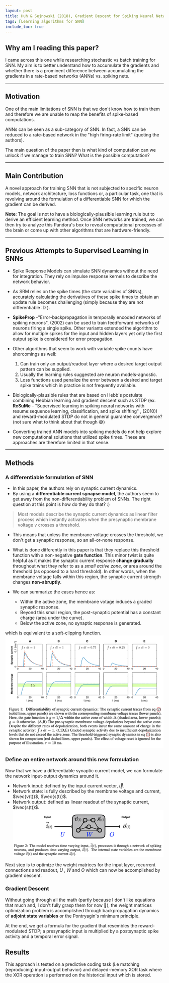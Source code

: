 ```yaml
---
layout: post
title: Huh & Sejnowski (2018), Gradient Descent for Spiking Neural Networks
tags: [Learning algorithms for SNN]
include_toc: true
---
```


## Why am I reading this paper?
I came across this one while researching stochastic vs batch training for SNN. My aim is to better understand how to accumulate the gradients and whether there is a prominent difference between accumulating the gradients in a rate-based networks (ANNs) vs. spiking nets.

---
## Motivation
One of the main limitations of SNN is that we don't know how to train them and therefore we are unable to reap the benefits of spike-based computations. 

ANNs can be seen as a sub-category of SNN. In fact, a SNN can be reduced to a rate-based network in the "high firing-rate limit" (quoting the authors). 

The main question of the paper then is what kind of computation can we unlock if we manage to train SNN? What is the possible computation?

---
## Main Contribution

A novel approach for training SNN that is not subjected to specific neuron models, network architecture, loss functions or, a particular task, one that is revolving around the formulation of a differentiable SNN for which the gradient can be derived.

**Note**: The goal is not to have a biologically-plausible learning rule but to derive an efficient learning method. Once SNN networks are trained, we can then try to analyze this Pandora's box to reveal computational processes of the brain or come up with other algorithms that are hardware-friendly.

[comment]: <> (gradient descent method for training SNN.)

---
## Previous Attempts to Supervised Learning in SNNs
- Spike Response Models can simulate SNN dynamics without the need for integration. They rely on impulse response kernels to describe the network behavior.
- As SRM relies on the spike times (the state variables of SNNs), accurately calculating the derivatives of these spike times to obtain an update rule becomes challenging (simply because they are not differentiable :D ).
- **SpikeProp** -"Error-backpropagation in temporally encoded networks of spiking neurons", (2002)  can be used to train feedforward networks of neurons firing a single spike. Other variants extended the algorithm to allow for multiple spikes for the input and hidden layers yet only the first output spike is considered for error propagation. 
- Other algorithms that seem to work with variable spike counts have shorcomings as well:
   1. Can train only an output/readout layer where a desired target output pattern can be supplied.
   1. Usually the learning rules suggested are neuron models-agnostic.
   1. Loss functions used penalize the error between a desired and target spike trains which in practice is not frequently available.
  
- Biologically-plausible rules that are based on Hebb's postulate combining Hebbian learning and gradient descent such as STDP (ex. **ReSuMe** - "Supervised learning in spiking neural networks with resume:sequence learning, classification, and spike shifting" , (2010)) and reward-modulated STDP do not in general guarantee convergence? (not sure what to think about that though 😅)

- Converting trained ANN models into spiking models do not help explore new computational solutions that utilized spike times. These are approaches are therefore limited in that sense.


---

## Methods
### A differentiable formulation of SNN
- In this paper, the authors rely on synaptic current dynamics.
- By using a **differentiable current synapse model**, the authors seem to get away from the non-differentiability problem of SNNs. The right question at this point is how do they do that? :)
  
 > Most models describe the synaptic current dynamics as linear filter process which instantly activates when the presynaptic membrane voltage $v$ crosses a threshold. 
  
- This means that unless the membrane voltage crosses the threshold, we don't get a synaptic response, so an all-or-none response.

- What is done differently in this paper is that they replace this threshold function with a non-negative **gate function**. This minor twist is quite helpful as it makes the synaptic current response **change gradually** throughout what they refer to as a *small active zone*, or area around the threshold (as opposed to a hard threshold). In other words, when the membrane voltage falls within this region, the synaptic current strength changes **non-abruptly**. 
  
- We can summarize the cases hence as:
   - Within the active zone, the membrane votage induces a graded synaptic response.
   - Beyond this small region, the post-synaptic potential has a constant charge (area under the curve). 
  - Below the active zone, no synaptic response is generated.
  
which is equivalent to a soft-clipping function.
![Synaptic_model](/blog/figures/diff_synapse_model.png)


### Define an entire network around this new formulation
Now that we have a differentiable synaptic current model, we can formulate the network input-output dynamics around it.

- Network input: defined by the input current vector, $\vec{i }$.
- Network state: is fully described by the membrane voltage and current, $\vec{v(t)}$, $\vec{s(t)}$.
- Network output: defined as linear readout of the synaptic current, $\vec{s(t)}$.
![Network_model](/blog/figures/diff_model.png)
  
Next step is to optimize the weight matrices for the input layer, recurrent connections and readout, $U$ , $W$ and $O$ which can now be accomplished by gradient descent.


### Gradient Descent
Without going through all the math (partly because I don't like equations that much and, I don't fully grasp them for now 🙈), the weight matrices optimization problem is accomplished through backpropagation dynamics of **adjoint state variables** or the Pontryagin's minimum principle.

At the end, we get a formula for the gradient that resembles the reward-modulated STDP; a presynaptic input is multiplied by a postsynaptic spike activity and a temporal error signal.


## Results
This approach is tested on a predictive coding task (i.e matching (reproducing) input-output behavior) and delayed-memory XOR task where the XOR operation is performed on the historical input which is stored.